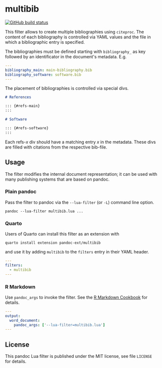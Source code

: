 # multibib

[![GitHub build status][CI badge]][CI workflow]

This filter allows to create multiple bibliographies using
`citeproc`. The content of each bibliography is controlled via
YAML values and the file in which a bibliographic entry is
specified.

[CI badge]: https://img.shields.io/github/actions/workflow/status/pandoc-ext/multibib/ci.yaml?logo=github&branch=main
[CI workflow]: https://github.com/pandoc-ext/multibib/actions/workflows/ci.yaml

The bibliographies must be defined starting with
`bibliography_` as key followed by an identificator in the document's metadata. E.g.

```yaml
---
bibliography_main: main-bibliography.bib
bibliography_software: software.bib
---
```

The placement of bibliographies is controlled via special divs.

``` markdown
# References

::: {#refs-main}
:::

# Software

::: {#refs-software}
:::
```

Each refs-*x* div should have a matching entry *x* in the
metadata. These divs are filled with citations from the respective
bib-file.


Usage
------------------------------------------------------------------

The filter modifies the internal document representation; it can
be used with many publishing systems that are based on pandoc.

### Plain pandoc

Pass the filter to pandoc via the `--lua-filter` (or `-L`) command
line option.

    pandoc --lua-filter multibib.lua ...

### Quarto

Users of Quarto can install this filter as an extension with

    quarto install extension pandoc-ext/multibib

and use it by adding `multibib` to the `filters` entry
in their YAML header.

``` yaml
---
filters:
  - multibib
---
```

### R Markdown

Use `pandoc_args` to invoke the filter. See the [R Markdown
Cookbook](https://bookdown.org/yihui/rmarkdown-cookbook/lua-filters.html)
for details.

``` yaml
---
output:
  word_document:
    pandoc_args: ['--lua-filter=multibib.lua']
---
```

License
------------------------------------------------------------------

This pandoc Lua filter is published under the MIT license, see
file `LICENSE` for details.
